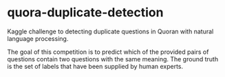 # quora-duplicate-detection
Kaggle challenge to detecting duplicate questions in Quoran with natural language processing.

The goal of this competition is to predict which of the provided pairs of questions contain two questions with the same meaning. The ground truth is the set of labels that have been supplied by human experts. 